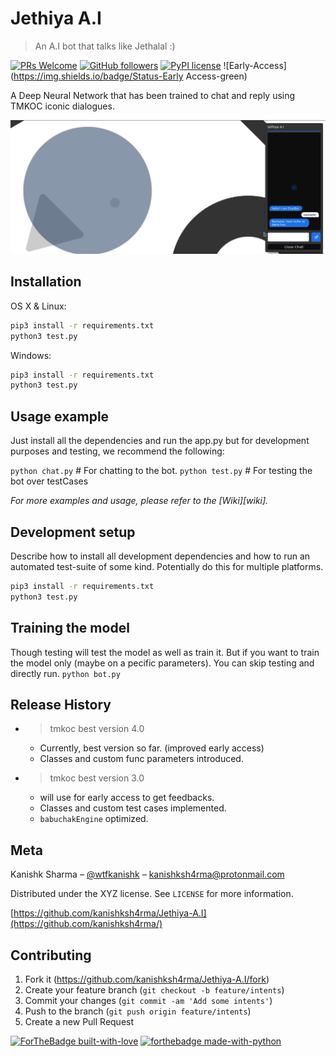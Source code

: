 # Jethiya A.I
> An A.I bot that talks like Jethalal :)

[![PRs Welcome](https://img.shields.io/badge/PRs-welcome-brightgreen.svg?style=flat-square)](http://makeapullrequest.com)
[![GitHub followers](https://img.shields.io/github/followers/Naereen.svg?style=social&label=Follow&maxAge=2592000)](https://github.com/kanishksh4rma?tab=followers)
[![PyPI license](https://img.shields.io/pypi/l/ansicolortags.svg)](https://pypi.python.org/pypi/ansicolortags/)
![Early-Access](https://img.shields.io/badge/Status-Early Access-green)

A Deep Neural Network that has been trained to chat and reply using TMKOC iconic dialogues.

![](/static/header.png)

## Installation

OS X & Linux:

```sh
pip3 install -r requirements.txt
python3 test.py
```

Windows:

```sh
pip3 install -r requirements.txt
python3 test.py
```

## Usage example

Just install all the dependencies and run the app.py but for development purposes and testing, we recommend the following:

`python chat.py` # For chatting to the bot.
`python test.py` # For testing the bot over testCases

_For more examples and usage, please refer to the [Wiki][wiki]._

## Development setup

Describe how to install all development dependencies and how to run an automated test-suite of some kind. Potentially do this for multiple platforms.

```sh
pip3 install -r requirements.txt
python3 test.py
```
## Training the model
Though testing will test the model as well as train it. But if you want to train the model only (maybe on a pecific parameters). You can skip testing and directly run.
`python bot.py`

## Release History

* > tmkoc best version 4.0
    * Currently, best version so far. (improved early access)
    * Classes and custom func parameters introduced.
* > tmkoc best version 3.0
    * will use for early access to get feedbacks.
    * Classes and custom test cases implemented.
    * `babuchakEngine` optimized.

## Meta

Kanishk Sharma – [@wtfkanishk](https://twitter.com/wtfkanishk) – kanishksh4rma@protonmail.com

Distributed under the XYZ license. See ``LICENSE`` for more information.

[https://github.com/kanishksh4rma/Jethiya-A.I](https://github.com/kanishksh4rma/)

## Contributing

1. Fork it (<https://github.com/kanishksh4rma/Jethiya-A.I/fork>)
2. Create your feature branch (`git checkout -b feature/intents`)
3. Commit your changes (`git commit -am 'Add some intents'`)
4. Push to the branch (`git push origin feature/intents`)
5. Create a new Pull Request

<!-- Markdown link & img dfn's -->
[![ForTheBadge built-with-love](http://ForTheBadge.com/images/badges/built-with-love.svg)](https://GitHub.com/Naereen/)
[![forthebadge made-with-python](http://ForTheBadge.com/images/badges/made-with-python.svg)](https://www.python.org/)
